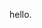 hello.
<!---
parkamc/parkamc is a ✨ special ✨ repository because its `README.md` (this file) appears on your GitHub profile.
You can click the Preview link to take a look at your changes.
--->
